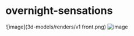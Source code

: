 # overnight-sensations
![image](3d-models/renders/v1 front.png)
![image](https://github.com/user-attachments/assets/d9e83766-b485-45e5-8954-7ccc56a40f77)
